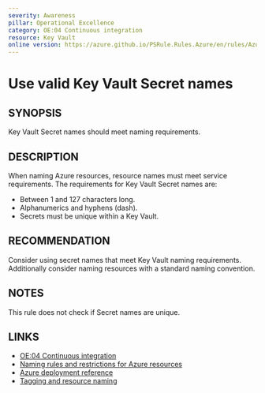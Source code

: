 ```yaml
---
severity: Awareness
pillar: Operational Excellence
category: OE:04 Continuous integration
resource: Key Vault
online version: https://azure.github.io/PSRule.Rules.Azure/en/rules/Azure.KeyVault.SecretName/
---
```


# Use valid Key Vault Secret names

## SYNOPSIS

Key Vault Secret names should meet naming requirements.

## DESCRIPTION

When naming Azure resources, resource names must meet service requirements.
The requirements for Key Vault Secret names are:

- Between 1 and 127 characters long.
- Alphanumerics and hyphens (dash).
- Secrets must be unique within a Key Vault.

## RECOMMENDATION

Consider using secret names that meet Key Vault naming requirements.
Additionally consider naming resources with a standard naming convention.

## NOTES

This rule does not check if Secret names are unique.

## LINKS

- [OE:04 Continuous integration](https://learn.microsoft.com/azure/well-architected/operational-excellence/release-engineering-continuous-integration)
- [Naming rules and restrictions for Azure resources](https://learn.microsoft.com/azure/azure-resource-manager/management/resource-name-rules#microsoftkeyvault)
- [Azure deployment reference](https://learn.microsoft.com/azure/templates/microsoft.keyvault/vaults/secrets)
- [Tagging and resource naming](https://learn.microsoft.com/azure/architecture/framework/devops/app-design#tagging-and-resource-naming)
